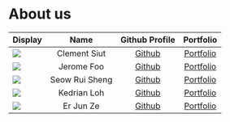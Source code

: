 # About us

| Display                                             |      Name      |               Github Profile                |           Portfolio           |
|-----------------------------------------------------|:--------------:|:-------------------------------------------:|:-----------------------------:|
| ![](https://via.placeholder.com/100.png?text=Photo) |  Clement Siut  |   [Github](https://github.com/clement559)   | [Portfolio](team/clement.md)  |
| ![](https://via.placeholder.com/100.png?text=Photo) |   Jerome Foo   | [Github](https://github.com/jeromeongithub) |  [Portfolio](team/jerome.md)  |
| ![](https://via.placeholder.com/100.png?text=Photo) | Seow Rui Sheng |  [Github](https://github.com/RuiShengGit)   | [Portfolio](team/ruisheng.md) |
| ![](https://via.placeholder.com/100.png?text=Photo) |  Kedrian Loh   |   [Github](https://github.com/KedrianLoh)   | [Portfolio](team/johndoe.md)  |
| ![](https://via.placeholder.com/100.png?text=Photo) |   Er Jun Ze    |    [Github](https://github.com/ERJUNZE)     | [Portfolio](team/johndoe.md)  |
